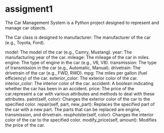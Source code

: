 # assigment1
The Car Management System is a Python project designed to represent and manage car objects.  

The Car class is designed to manufacturer: The manufacturer of the car (e.g., Toyota, Ford).

  model: The model of the car (e.g., Camry, Mustang).
  year: The manufacturing year of the car.
  mileage: The mileage of the car in miles.
  engine: The type of engine in the car (e.g., V6, V8).
  transmission: The type of transmission in the car (e.g., Automatic, Manual).
  drivetrain: The drivetrain of the car (e.g., FWD, RWD).
  mpg: The miles per gallon (fuel efficiency) of the car.
  exterior_color: The exterior color of the car.
  interior_color: The interior color of the car.
  accident: A boolean indicating whether the car has been in an accident.
  price: The price of the car.represent a car with various attributes and methods to deal with these attributes.
  paint(self, color): Changes the exterior color of the car to the specified color.
  repair(self, part, new_part): Replaces the specified part of the car with a new part. The parts that can be replaced are engine, transmission, and drivetrain.
  reupholster(self, color): Changes the interior color of the car to the specified color.
  modify_price(self, amount): Modifies the price of the car.
